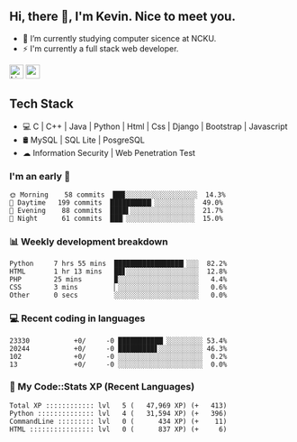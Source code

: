## Hi, there 👋, I'm Kevin. Nice to meet you.

- 🌱 I’m currently studying computer sicence at NCKU.
- ⚡ I'm currently a full stack web developer.

<a href="https://www.linkedin.com/in/kevin12686/"><img alt="LinkedIn" src="https://img.shields.io/badge/linkedin%20-%230077B5.svg?&style=for-the-badge&logo=linkedin&logoColor=white" height=25></a>
<a href="https://www.instagram.com/kevin12686/"><img src="https://img.shields.io/badge/instagram-3f729b?&style=for-the-badge&logo=instagram&logoColor=white" height=25></a>

## Tech Stack

* 💻 C | C++ | Java | Python | Html | Css | Django | Bootstrap | Javascript
* 🛢️ MySQL | SQL Lite | PosgreSQL
* ☁ Information Security | Web Penetration Test

### I'm an early 🐤

<!-- early_bird start -->

```text
🌞 Morning    58 commits  ███░░░░░░░░░░░░░░░░░░  14.3%
🌆 Daytime   199 commits  ██████████▎░░░░░░░░░░  49.0%
🌃 Evening    88 commits  ████▌░░░░░░░░░░░░░░░░  21.7%
🌙 Night      61 commits  ███▏░░░░░░░░░░░░░░░░░  15.0%
```

<!-- early_bird end -->

### 📊 Weekly development breakdown

<!-- code_time start -->

```text
Python     7 hrs 55 mins  █████████████████▎░░░  82.2%
HTML       1 hr 13 mins   ██▋░░░░░░░░░░░░░░░░░░  12.8%
PHP        25 mins        ▉░░░░░░░░░░░░░░░░░░░░   4.4%
CSS        3 mins         ▏░░░░░░░░░░░░░░░░░░░░   0.6%
Other      0 secs         ░░░░░░░░░░░░░░░░░░░░░   0.0%
```

<!-- code_time end -->

### 💻 Recent coding in languages

<!-- code_diff start -->

```text
23330           +0/     -0 ███████████▏░░░░░░░░░ 53.4%
20244           +0/     -0 █████████▋░░░░░░░░░░░ 46.3%
102             +0/     -0 ░░░░░░░░░░░░░░░░░░░░░  0.2%
13              +0/     -0 ░░░░░░░░░░░░░░░░░░░░░  0.0%
```

<!-- code_diff end -->

### 🧰 My Code::Stats XP (Recent Languages)

<!-- codestats start -->

```text
Total XP :::::::::::: lvl   5 (   47,969 XP) (+   413)
Python :::::::::::::: lvl   4 (   31,594 XP) (+   396)
CommandLine ::::::::: lvl   0 (      434 XP) (+    11)
HTML :::::::::::::::: lvl   0 (      837 XP) (+     6)
```

<!-- codestats end -->
